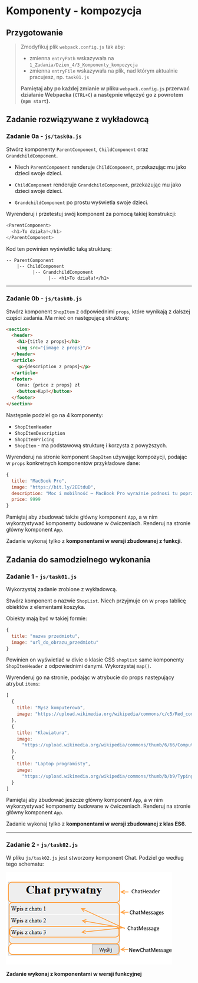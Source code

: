 # Komponenty - kompozycja

## Przygotowanie
> Zmodyfikuj plik `webpack.config.js` tak aby:
> - zmienna `entryPath` wskazywała na `1_Zadania/Dzien_4/3_Komponenty_kompozycja`
> - zmienna `entryFile` wskazywała na plik, nad którym aktualnie pracujesz, np. `task01.js`
>
> **Pamiętaj aby po każdej zmianie w pliku `webpack.config.js` przerwać działanie Webpacka (`CTRL+C`) a następnie włączyć go z powrotem (`npm start`).**


## Zadanie rozwiązywane z wykładowcą

### Zadanie 0a - `js/task0a.js`

Stwórz komponenty `ParentComponent`, `ChildComponent` oraz `GrandchildComponent`.

- Niech `ParentComponent` renderuje `ChildComponent`, przekazując mu jako dzieci swoje dzieci.

- `ChildComponent` renderuje `GrandchildComponent`, przekazując mu jako dzieci swoje dzieci.

- `GrandchildComponent` po prostu wyświetla swoje dzieci.

Wyrenderuj i przetestuj swój komponent za pomocą takiej konstrukcji:
```js
<ParentComponent>
  <h1>To działa!</h1>
</ParentComponent>
```

Kod ten powinien wyświetlić taką strukturę:
```
-- ParentComponent
    |-- ChildComponent
          |-- GrandchildComponent
                |-- <h1>To działa!</h1>
```

---

### Zadanie 0b - `js/task0b.js`
Stwórz komponent `ShopItem` z odpowiednimi `props`, które wynikają z dalszej części zadania. Ma mieć on następującą strukturę:

```html
<section>
  <header>
    <h1>{title z props}</h1>
    <img src="{image z props}"/>
  </header>
  <article>
    <p>{description z props}</p>
  </article>
  <footer>
    Cena: {price z props} zł
    <button>Kup!</button>
  </footer>
</section>
```

Następnie podziel go na 4 komponenty:

- `ShopItemHeader`
- `ShopItemDescription`
- `ShopItemPricing`
- `ShopItem` - ma podstawową strukturę i korzysta z powyższych.

Wyrenderuj na stronie komponent `ShopItem` używając kompozycji, podając w `props` konkretnych komponentów przykładowe dane:

```js
{
  title: "MacBook Pro",
  image: "https://bit.ly/2EEtduD",
  description: "Moc i mobilność – MacBook Pro wyraźnie podnosi tu poprzeczkę. Teraz możesz jeszcze szybciej realizować swoje pomysły. Pomogą Ci w tym wydajne procesory i układy pamięci, zaawansowana grafika, błyskawicznie działająca pamięć masowa i inne doskonałe rozwiązania.",
  price: 9999
}
```

Pamiętaj aby zbudować także główny komponent `App`, a w nim wykorzystywać komponenty budowane w ćwiczeniach. Renderuj na stronie główny komponent `App`.

Zadanie wykonaj tylko z **komponentami w wersji zbudowanej z funkcji**.


## Zadania do samodzielnego wykonania

### Zadanie 1 - `js/task01.js`
Wykorzystaj zadanie zrobione z wykładowcą.

Stwórz komponent o nazwie `ShopList`. Niech przyjmuje on w `props` tablicę obiektów z elementami koszyka.

Obiekty mają być w takiej formie:
```js
{
  title: "nazwa przedmiotu",
  image: "url_do_obrazu_przedmiotu"
}
```

Powinien on wyświetlać w divie o klasie CSS `shoplist` same komponenty `ShopItemHeader` z odpowiednimi danymi. Wykorzystaj `map()`.

Wyrenderuj go na stronie, podając w atrybucie do props następujący atrybut `items`:

```js
[
  {
    title: "Mysz komputerowa",
    image: "https://upload.wikimedia.org/wikipedia/commons/c/c5/Red_computer_mouse.jpg"
  },
  {
    title: "Klawiatura",
    image:
      "https://upload.wikimedia.org/wikipedia/commons/thumb/6/66/Computer_keyboard_Danish_layout.svg/1000px-Computer_keyboard_Danish_layout.svg.png"
  },
  {
    title: "Laptop programisty",
    image:
      "https://upload.wikimedia.org/wikipedia/commons/thumb/b/b9/Typing_computer_screen_reflection.jpg/640px-Typing_computer_screen_reflection.jpg"
  }
]
```

Pamiętaj aby zbudować jeszcze główny komponent `App`, a w nim wykorzystywać komponenty budowane w ćwiczeniach. Renderuj na stronie główny komponent `App`.

Zadanie wykonaj tylko z **komponentami w wersji zbudowanej z klas ES6**.

---

### Zadanie 2 - `js/task02.js`

W pliku `js/task02.js` jest stworzony komponent Chat. Podziel go według tego schematu:

 ![Schemat dla zadania 2](img/task02.png "Schemat dla zadania 2")

**Zadanie wykonaj z komponentami w wersji funkcyjnej**
